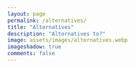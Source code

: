 ```yaml
---
layout: page
permalink: /alternatives/
title: "Alternatives"
description: "Alternatives to?"
image: assets/images/alternatives.webp
imageshadow: true
comments: false
--- 
```

